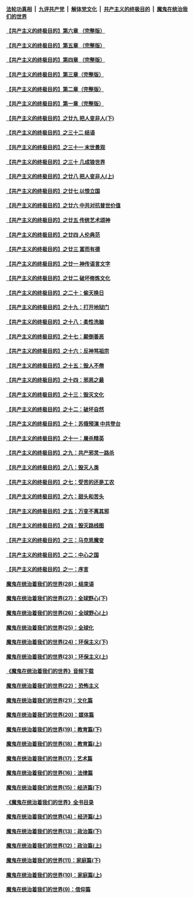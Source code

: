 

####  [法轮功真相](../../../../basic/blob/master/README.md?t=06060501) &nbsp;|&nbsp; [九评共产党](../../../../9ping.md/blob/master/README.md?t=06060501) &nbsp;|&nbsp; [解体党文化](../../../../jtdwh.md/blob/master/README.md?t=06060501)  &nbsp;|&nbsp; [共产主义的终极目的](../../../../gczydzjmd.md/blob/master/README.md?t=06060501) &nbsp;|&nbsp; [魔鬼在统治我们的世界](../../../../mgztzwmdsj.md/blob/master/README.md?t=06060501) 

#### [【共产主义的终极目的】第六章 （完整版）](../pages/nsc422/n11428913.md?t=06060501) 

#### [【共产主义的终极目的】第五章 （完整版）](../pages/nsc422/n11428912.md?t=06060501) 

#### [【共产主义的终极目的】第四章 （完整版）](../pages/nsc422/n11428907.md?t=06060501) 

#### [【共产主义的终极目的】第三章（完整版）](../pages/nsc422/n11428848.md?t=06060501) 

#### [【共产主义的终极目的】第二章（完整版）](../pages/nsc422/n11428831.md?t=06060501) 

#### [【共产主义的终极目的】第一章（完整版）](../pages/nsc422/n11417651.md?t=06060501) 

#### [【共产主义的终极目的】之廿九 把人变非人(下)](../pages/nsc422/n11344140.md?t=06060501) 

#### [【共产主义的终极目的】之三十二 结语](../pages/nsc422/n11360535.md?t=06060501) 

#### [【共产主义的终极目的】之三十一 末世景观](../pages/nsc422/n11351129.md?t=06060501) 

#### [【共产主义的终极目的】之三十 几成狼世界](../pages/nsc422/n11348280.md?t=06060501) 

#### [【共产主义的终极目的】之廿八 把人变非人(上)](../pages/nsc422/n11340492.md?t=06060501) 

#### [【共产主义的终极目的】之廿七 以恨立国](../pages/nsc422/n11336944.md?t=06060501) 

#### [【共产主义的终极目的】之廿六 中共对抗普世价值](../pages/nsc422/n11324785.md?t=06060501) 

#### [【共产主义的终极目的】之廿五 传统艺术颂神](../pages/nsc422/n11296396.md?t=06060501) 

#### [【共产主义的终极目的】之廿四 人伦典范](../pages/nsc422/n11296397.md?t=06060501) 

#### [【共产主义的终极目的】之廿三 富而有德](../pages/nsc422/n11283598.md?t=06060501) 

#### [【共产主义的终极目的】之廿一 神传语言文字](../pages/nsc422/n11263265.md?t=06060501) 

#### [【共产主义的终极目的】之廿二 破坏修炼文化](../pages/nsc422/n11245728.md?t=06060501) 

#### [【共产主义的终极目的】之二十：偷天换日](../pages/nsc422/n11238846.md?t=06060501) 

#### [【共产主义的终极目的】之十九：打开地狱门](../pages/nsc422/n11206376.md?t=06060501) 

#### [【共产主义的终极目的】之十八：柔性洗脑](../pages/nsc422/n11199994.md?t=06060501) 

#### [【共产主义的终极目的】之十七：颠倒善恶](../pages/nsc422/n11179782.md?t=06060501) 

#### [【共产主义的终极目的】之十六：反神骂祖宗](../pages/nsc422/n11166798.md?t=06060501) 

#### [【共产主义的终极目的】之十五：毁人不倦](../pages/nsc422/n11166792.md?t=06060501) 

#### [【共产主义的终极目的】之十四：邪恶之最](../pages/nsc422/n11150249.md?t=06060501) 

#### [【共产主义的终极目的】之十三：毁灭文化](../pages/nsc422/n11135227.md?t=06060501) 

#### [【共产主义的终极目的】之十二：破坏自然](../pages/nsc422/n11135214.md?t=06060501) 

#### [【共产主义的终极目的】之十：苏俄预演 中共登台](../pages/nsc422/n11118424.md?t=06060501) 

#### [【共产主义的终极目的】之十一：屠杀精英](../pages/nsc422/n11118442.md?t=06060501) 

#### [【共产主义的终极目的】之九：共产邪灵一路杀](../pages/nsc422/n11114139.md?t=06060501) 

#### [【共产主义的终极目的】之八：毁灭人类](../pages/nsc422/n11108503.md?t=06060501) 

#### [【共产主义的终极目的】之七：受苦的还是工农](../pages/nsc422/n11101809.md?t=06060501) 

#### [【共产主义的终极目的】之六：甜头和苦头](../pages/nsc422/n11096971.md?t=06060501) 

#### [【共产主义的终极目的】之五：万变不离其邪](../pages/nsc422/n11091285.md?t=06060501) 

#### [【共产主义的终极目的】之四：毁灭路线图](../pages/nsc422/n11086284.md?t=06060501) 

#### [【共产主义的终极目的】之三：马克思魔变](../pages/nsc422/n11061941.md?t=06060501) 

#### [【共产主义的终极目的】之二：中心之国](../pages/nsc422/n11047728.md?t=06060501) 

#### [【共产主义的终极目的】之一：序言](../pages/nsc422/n11086077.md?t=06060501) 

#### [魔鬼在统治着我们的世界(28)：结束语](../pages/nsc422/n10936246.md?t=06060501) 

#### [魔鬼在统治着我们的世界(27)：全球野心(下)](../pages/nsc422/n10928319.md?t=06060501) 

#### [魔鬼在统治着我们的世界(26)：全球野心(上)](../pages/nsc422/n10900318.md?t=06060501) 

#### [魔鬼在统治着我们的世界(25)：全球化](../pages/nsc422/n10788205.md?t=06060501) 

#### [魔鬼在统治着我们的世界(24)：环保主义(下)](../pages/nsc422/n10695307.md?t=06060501) 

#### [魔鬼在统治着我们的世界(23)：环保主义(上)](../pages/nsc422/n10688613.md?t=06060501) 

#### [《魔鬼在统治着我们的世界》音频下载](../pages/nsc422/n10635553.md?t=06060501) 

#### [魔鬼在统治着我们的世界(22)：恐怖主义](../pages/nsc422/n10614727.md?t=06060501) 

#### [魔鬼在统治着我们的世界(21)：文化篇](../pages/nsc422/n10597706.md?t=06060501) 

#### [魔鬼在统治着我们的世界(20)：媒体篇](../pages/nsc422/n10586579.md?t=06060501) 

#### [魔鬼在统治着我们的世界(19)：教育篇(下)](../pages/nsc422/n10564808.md?t=06060501) 

#### [魔鬼在统治着我们的世界(18)：教育篇(上)](../pages/nsc422/n10526970.md?t=06060501) 

#### [魔鬼在统治着我们的世界(17)：艺术篇](../pages/nsc422/n10499093.md?t=06060501) 

#### [魔鬼在统治着我们的世界(16)：法律篇](../pages/nsc422/n10485969.md?t=06060501) 

#### [魔鬼在统治着我们的世界(15)：经济篇(下)](../pages/nsc422/n10469975.md?t=06060501) 

#### [《魔鬼在统治着我们的世界》全书目录](../pages/nsc422/n10464261.md?t=06060501) 

#### [魔鬼在统治着我们的世界(14)：经济篇(上)](../pages/nsc422/n10457370.md?t=06060501) 

#### [魔鬼在统治着我们的世界(13)：政治篇(下)](../pages/nsc422/n10448270.md?t=06060501) 

#### [魔鬼在统治着我们的世界(12)：政治篇(上)](../pages/nsc422/n10444576.md?t=06060501) 

#### [魔鬼在统治着我们的世界(11)：家庭篇(下)](../pages/nsc422/n10440961.md?t=06060501) 

#### [魔鬼在统治着我们的世界(10)：家庭篇(上)](../pages/nsc422/n10435448.md?t=06060501) 

#### [魔鬼在统治着我们的世界(9)：信仰篇](../pages/nsc422/n10432159.md?t=06060501) 

